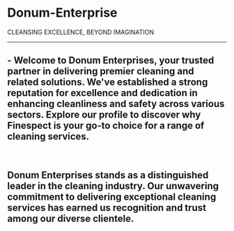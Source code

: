# Donum-Enterprise
CLEANSING EXCELLENCE, BEYOND IMAGINATION
<hr/>

## - Welcome to Donum Enterprises, your trusted partner in delivering premier cleaning and related solutions. We've established a strong reputation for excellence and dedication in enhancing cleanliness and safety across various sectors. Explore our profile to discover why Finespect is your go-to choice for a range of cleaning services.
<br/>

## Donum Enterprises stands as a distinguished leader in the cleaning industry. Our unwavering commitment to delivering exceptional cleaning services has earned us recognition and trust among our diverse clientele.
